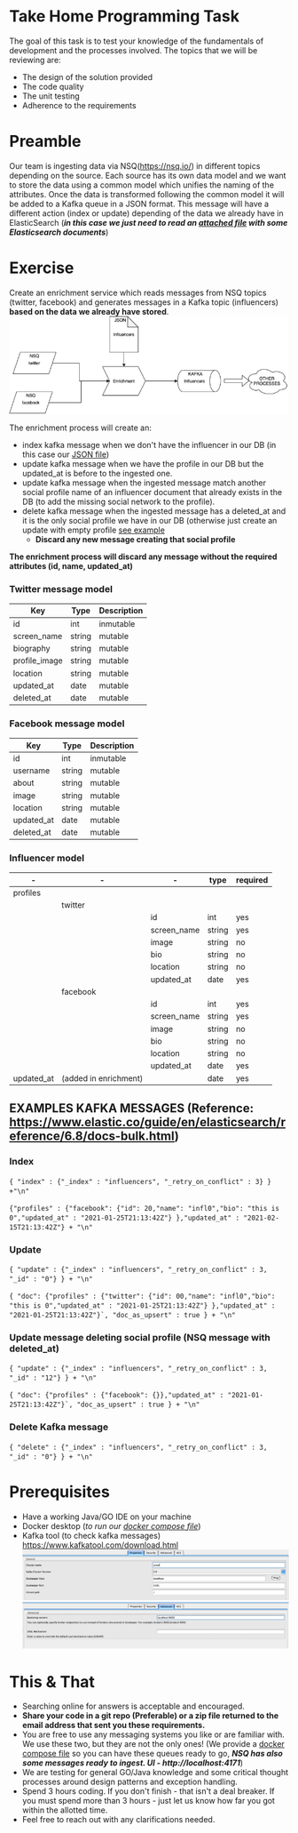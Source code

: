 # Take Home Programming Task

The goal of this task is to test your knowledge of the fundamentals of
development and the processes involved. The topics that we will be reviewing
are:

- The design of the solution provided
- The code quality
- The unit testing
- Adherence to the requirements

# Preamble

Our team is ingesting data via NSQ(https://nsq.io/) in different topics
depending on the source. Each source has its own data model and we want to store
the data using a common model which unifies the naming of the attributes. Once
the data is transformed following the common model it will be added to a Kafka
queue in a JSON format. This message will have a different action (index or
update) depending of the data we already have in ElasticSearch (**_in this case
we just need to read an [attached file](data/influencers) with some
Elasticsearch documents_**)

# Exercise

Create an enrichment service which reads messages from NSQ topics (twitter,
facebook) and generates messages in a Kafka topic (influencers) **based on the
data we already have stored**. ![Architecture](docs/architecture.png)

The enrichment process will create an:

- index kafka message when we don't have the influencer in our DB (in this case
  our [JSON file](data/influencers))
- update kafka message when we have the profile in our DB but the updated_at is
  before to the ingested one.
- update kafka message when the ingested message match another social profile
  name of an influencer document that already exists in the DB (to add the
  missing social network to the profile).
- delete kafka message when the ingested message has a deleted_at and it is the
  only social profile we have in our DB (otherwise just create an update with
  empty profile
  [see example](https://github.com/beholderCision/influencer-home-exercise#example---update-kafka-message-deleting-social-profile-nsq-message-with-deleted_at)
  - **Discard any new message creating that social profile**

**The enrichment process will discard any message without the required
attributes (id, name, updated_at)**

### Twitter message model

| Key           | Type   | Description |
| ------------- | ------ | ----------- |
| id            | int    | inmutable   |
| screen_name   | string | mutable     |
| biography     | string | mutable     |
| profile_image | string | mutable     |
| location      | string | mutable     |
| updated_at    | date   | mutable     |
| deleted_at    | date   | mutable     |

### Facebook message model

| Key        | Type   | Description |
| ---------- | ------ | ----------- |
| id         | int    | inmutable   |
| username   | string | mutable     |
| about      | string | mutable     |
| image      | string | mutable     |
| location   | string | mutable     |
| updated_at | date   | mutable     |
| deleted_at | date   | mutable     |

### Influencer model

| -          | -                     | -           | type   | required |
| ---------- | --------------------- | ----------- | ------ | -------- |
| profiles   |                       |
|            | twitter               |
|            |                       | id          | int    | yes      |
|            |                       | screen_name | string | yes      |
|            |                       | image       | string | no       |
|            |                       | bio         | string | no       |
|            |                       | location    | string | no       |
|            |                       | updated_at  | date   | yes      |
|            | facebook              |
|            |                       | id          | int    | yes      |
|            |                       | screen_name | string | yes      |
|            |                       | image       | string | no       |
|            |                       | bio         | string | no       |
|            |                       | location    | string | no       |
|            |                       | updated_at  | date   | yes      |
| updated_at | (added in enrichment) |             | date   | yes      |

## EXAMPLES KAFKA MESSAGES (Reference: https://www.elastic.co/guide/en/elasticsearch/reference/6.8/docs-bulk.html)

### Index

`{ "index" : {"_index" : "influencers", "_retry_on_conflict" : 3} } +"\n"`

`{"profiles" : {"facebook": {"id": 20,"name": "infl0","bio": "this is 0","updated_at" : "2021-01-25T21:13:42Z"} },"updated_at" : "2021-02-15T21:13:42Z"} + "\n"`

### Update

`{ "update" : {"_index" : "influencers", "_retry_on_conflict" : 3, "_id" : "0"} } + "\n"`

`` { "doc": {"profiles" : {"twitter": {"id": 00,"name": "infl0","bio": "this is 0","updated_at" : "2021-01-25T21:13:42Z"} },"updated_at" : "2021-01-25T21:13:42Z"}`, "doc_as_upsert" : true } + "\n"  ``

### Update message deleting social profile (NSQ message with deleted_at)

`{ "update" : {"_index" : "influencers", "_retry_on_conflict" : 3, "_id" : "12"} } + "\n"`

`` { "doc": {"profiles" : {"facebook": {}},"updated_at" : "2021-01-25T21:13:42Z"}`, "doc_as_upsert" : true } + "\n"  ``

### Delete Kafka message

`{ "delete" : {"_index" : "influencers", "_retry_on_conflict" : 3, "_id" : "0"} } + "\n"`

# Prerequisites

- Have a working Java/GO IDE on your machine
- Docker desktop (_to run our [docker compose file](docker-compose.yml)_)
- Kafka tool (to check kafka messages) https://www.kafkatool.com/download.html
  ![KafkaTool1](docs/kafka-tool1.png) ![KafkaTool2](docs/kafka-tool2.png)

# This & That

- Searching online for answers is acceptable and encouraged.
- **Share your code in a git repo (Preferable) or a zip file returned to the
  email address that sent you these requirements.**
- You are free to use any messaging systems you like or are familiar with. We
  use these two, but they are not the only ones! (We provide a
  [docker compose file](docker-compose.yml) so you can have these queues ready
  to go, **_NSQ has also some messages ready to ingest. UI -
  http://localhost:4171_**)
- We are testing for general GO/Java knowledge and some critical thought
  processes around design patterns and exception handling.
- Spend 3 hours coding. If you don't finish - that isn't a deal breaker. If you
  must spend more than 3 hours - just let us know how far you got within the
  allotted time.
- Feel free to reach out with any clarifications needed.

